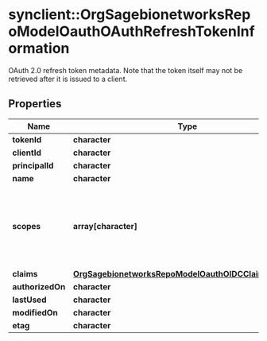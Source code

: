 # synclient::OrgSagebionetworksRepoModelOauthOAuthRefreshTokenInformation

OAuth 2.0 refresh token metadata. Note that the token itself may not be retrieved after it is issued to a client.

## Properties
Name | Type | Description | Notes
------------ | ------------- | ------------- | -------------
**tokenId** | **character** |  | [optional] 
**clientId** | **character** |  | [optional] 
**principalId** | **character** |  | [optional] 
**name** | **character** |  | [optional] 
**scopes** | **array[character]** | An array containing each scope that this refresh token grants access to. | [optional] 
**claims** | [**OrgSagebionetworksRepoModelOauthOIDCClaimsRequest**](org.sagebionetworks.repo.model.oauth.OIDCClaimsRequest.md) |  | [optional] 
**authorizedOn** | **character** |  | [optional] 
**lastUsed** | **character** |  | [optional] 
**modifiedOn** | **character** |  | [optional] 
**etag** | **character** |  | [optional] 


